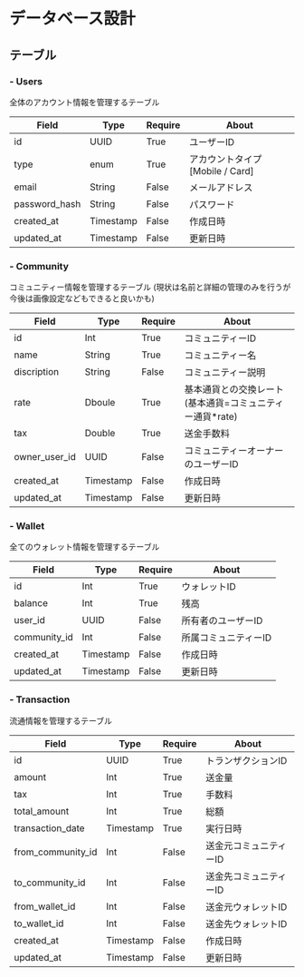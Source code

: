 # データベース設計
## テーブル
### - Users
全体のアカウント情報を管理するテーブル

|Field|Type|Require|About|
|-|-|-|-|
|id|UUID|True|ユーザーID|
|type|enum|True|アカウントタイプ [Mobile / Card]|
|email|String|False|メールアドレス|
|password_hash|String|False|パスワード|
|created_at|Timestamp|False|作成日時|
|updated_at|Timestamp|False|更新日時|

### - Community
コミュニティー情報を管理するテーブル
(現状は名前と詳細の管理のみを行うが今後は画像設定などもできると良いかも)

|Field|Type|Require|About|
|-|-|-|-|
|id|Int|True|コミュニティーID|
|name|String|True|コミュニティー名|
|discription|String|False|コミュニティー説明|
|rate|Dboule|True|基本通貨との交換レート <br> (基本通貨=コミュニティー通貨*rate)|
|tax|Double|True|送金手数料|
|owner_user_id|UUID|False|コミュニティーオーナーのユーザーID|
|created_at|Timestamp|False|作成日時|
|updated_at|Timestamp|False|更新日時|

### - Wallet
全てのウォレット情報を管理するテーブル

|Field|Type|Require|About|
|-|-|-|-|
|id|Int|True|ウォレットID|
|balance|Int|True|残高|
|user_id|UUID|False|所有者のユーザーID|
|community_id|Int|False|所属コミュニティーID|
|created_at|Timestamp|False|作成日時|
|updated_at|Timestamp|False|更新日時|

### - Transaction
流通情報を管理するテーブル

|Field|Type|Require|About|
|-|-|-|-|
|id|UUID|True|トランザクションID|
|amount|Int|True|送金量|
|tax|Int|True|手数料|
|total_amount|Int|True|総額|
|transaction_date|Timestamp|True|実行日時|
|from_community_id|Int|False|送金元コミュニティーID|
|to_community_id|Int|False|送金先コミュニティーID|
|from_wallet_id|Int|False|送金元ウォレットID|
|to_wallet_id|Int|False|送金先ウォレットID|
|created_at|Timestamp|False|作成日時|
|updated_at|Timestamp|False|更新日時|